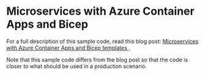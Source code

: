 # Microservices with Azure Container Apps and Bicep

For a full description of this sample code, read this blog post: [Microservices with Azure Container Apps and Bicep templates
](https://www.camiloterevinto.com/post/microservices-container-apps-and-bicep).

Note that this sample code differs from the blog post so that the code is closer to what should be used in a production scenario.
